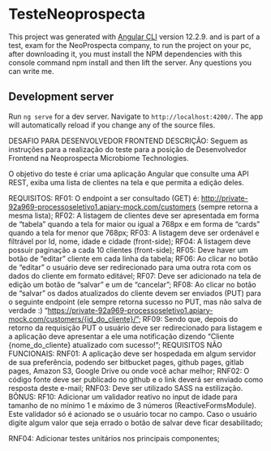 # TesteNeoprospecta

This project was generated with [Angular CLI](https://github.com/angular/angular-cli) version 12.2.9. and is part of a test, exam for the NeoProspecta company, to run the project on your pc, after downloading it, you must install the NPM dependencies with this console command npm install
and then lift the server. Any questions you can write me.
## Development server

Run `ng serve` for a dev server. Navigate to `http://localhost:4200/`. The app will automatically reload if you change any of the source files.

<!----------------------------------------------------- REQUIREMENTS   -------------------------------------------------------------------------------------->

DESAFIO PARA DESENVOLVEDOR FRONTEND DESCRIÇÃO:
Seguem as instruções para a realização do teste para a posição de Desenvolvedor
Frontend na Neoprospecta Microbiome Technologies.

O objetivo do teste é criar uma aplicação Angular que consulte uma API REST, exiba
uma lista de clientes na tela e que permita a edição deles.

REQUISITOS:
RF01: O endpoint a ser consultado (GET) é:
http://private-92a969-processoseletivo1.apiary-mock.com/customers (sempre retorna a mesma
lista);
RF02: A listagem de clientes deve ser apresentada em forma de “tabela” quando a tela
for maior ou igual a 768px e em forma de “cards” quando a tela for menor que 768px;
RF03: A listagem deve ser ordenável e filtrável por Id, nome, idade e cidade (front-side);
RF04: A listagem deve possuir paginação a cada 10 clientes (front-side);
RF05: Deve haver um botão de “editar” cliente em cada linha da tabela;
RF06: Ao clicar no botão de “editar” o usuário deve ser redirecionado para uma outra rota com
os dados do cliente em formato editável;
RF07: Deve ser adicionado na tela de edição um botão de “salvar” e um de “cancelar”;
RF08: Ao clicar no botão de “salvar” os dados atualizados do cliente devem ser enviados (PUT)
para o seguinte endpoint (ele sempre retorna sucesso no PUT, mas não salva de verdade :)
“https://private-92a969-processoseletivo1.apiary-mock.com/customers/{id_do_cliente}/”;
RF09: Sendo que, depois do retorno da requisição PUT o usuário deve ser redirecionado para
listagem e a aplicação deve apresentar a ele uma notificação dizendo “Cliente
{nome_do_cliente} atualizado com sucesso!”;
REQUISITOS NÃO FUNCIONAIS:
RNF01: A aplicação deve ser hospedada em algum servidor de sua preferência, podendo ser
bitbucket pages, github pages, gitlab pages, Amazon S3, Google Drive ou onde você achar
melhor;
RNF02: O código fonte deve ser publicado no github e o link deverá ser enviado como resposta
deste e-mail;
RNF03: Deve ser utilizado SASS na estilização.
BÔNUS:
RF10: Adicionar um validador reativo no input de idade para tamanho de no mínimo 1 e
máximo de 3 números (ReactiveFormsModule). Este validador só é acionado se o usuário tocar
no campo. Caso o usuário digite algum valor que seja errado o botão de salvar deve ficar
desabilitado;
<!-- TO DO -->
RNF04: Adicionar testes unitários nos principais componentes;
